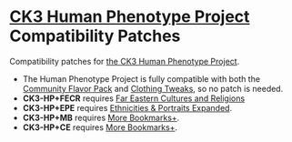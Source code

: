 # [CK3 Human Phenotype Project](https://github.com/Metalhead33/CK3-Human-Phenotype-Project) Compatibility Patches

Compatibility patches for [the CK3 Human Phenotype Project](https://github.com/Metalhead33/CK3-Human-Phenotype-Project).

* The Human Phenotype Project is fully compatible with both the [Community Flavor Pack](https://steamcommunity.com/sharedfiles/filedetails/?id=2220098919) and [Clothing Tweaks](https://steamcommunity.com/sharedfiles/filedetails/?id=2227975248), so no patch is needed.
* **CK3-HP+FECR** requires [Far Eastern Cultures and Religions](https://github.com/Metalhead33/Far-Eastern-Culture-and-Religions-CK3)
* **CK3-HP+EPE** requires [Ethnicities & Portraits Expanded](https://steamcommunity.com/sharedfiles/filedetails/?id=2507209632).
* **CK3-HP+MB** requires [More Bookmarks+](https://steamcommunity.com/sharedfiles/filedetails/?id=2216670956).
* **CK3-HP+CE** requires [More Bookmarks+](https://steamcommunity.com/sharedfiles/filedetails/?id=2829397295).
